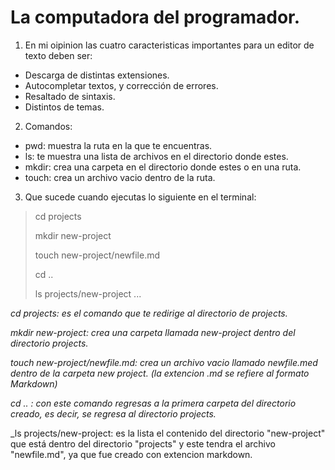 # La computadora del programador.
1. En mi oipinion las cuatro caracteristicas importantes para un editor de texto deben ser:
- Descarga de distintas extensiones.
- Autocompletar textos, y corrección de errores.
- Resaltado de sintaxis.
- Distintos de temas.
   
2. Comandos:
+ pwd: muestra la ruta en la que te encuentras.
+ ls: te muestra una lista de archivos en el directorio donde estes.
+ mkdir: crea una carpeta en el directorio donde estes o en una ruta.
+ touch: crea un archivo vacio dentro de la ruta.

3. Que sucede cuando ejecutas lo siguiente en el terminal:
> cd projects
> 
> mkdir new-project
> 
> touch new-project/newfile.md
> 
> cd ..
> 
> ls projects/new-project
...

_cd projects: es el comando que te redirige al directorio de projects._

_mkdir new-project: crea una carpeta llamada new-project dentro del directorio projects._

_touch new-project/newfile.md: crea un archivo vacio llamado newfile.med dentro de la carpeta new project. (la extencion .md se refiere al formato Markdown)_

_cd .. : con este comando regresas a la primera carpeta del directorio creado, es decir, se regresa al directorio projects._

_ls projects/new-project: es la lista el contenido del directorio "new-project" que está dentro del directorio "projects" y este tendra el archivo "newfile.md", ya que fue creado con extencion markdown.

